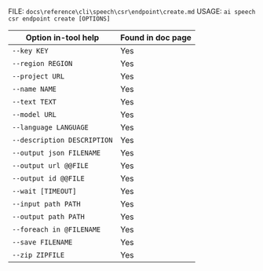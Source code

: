 ﻿FILE: `docs\reference\cli\speech\csr\endpoint\create.md`
USAGE: `ai speech csr endpoint create [OPTIONS]`

| Option in-tool help              | Found in doc page |
|----------------------------------|-------------------|
| `--key KEY`                      | Yes               |
| `--region REGION`                | Yes               |
| `--project URL`                  | Yes               |
| `--name NAME`                    | Yes               |
| `--text TEXT`                    | Yes               |
| `--model URL`                    | Yes               |
| `--language LANGUAGE`            | Yes               |
| `--description DESCRIPTION`      | Yes               |
| `--output json FILENAME`         | Yes               |
| `--output url @@FILE`            | Yes               |
| `--output id @@FILE`             | Yes               |
| `--wait [TIMEOUT]`               | Yes               |
| `--input path PATH`              | Yes               |
| `--output path PATH`             | Yes               |
| `--foreach in @FILENAME`         | Yes               |
| `--save FILENAME`                | Yes               |
| `--zip ZIPFILE`                  | Yes               |